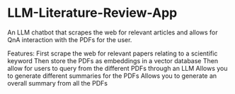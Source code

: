 # LLM-Literature-Review-App
An LLM chatbot that scrapes the web for relevant articles and allows for QnA interaction with the PDFs for the user.

Features:
First scrape the web for relevant papers relating to a scientific keyword
Then store the PDFs as embeddings in a vector database
Then allow for users to query from the different PDFs through an LLM
Allows you to generate different summaries for the PDFs
Allows you to generate an overall summary from all the PDFs 
